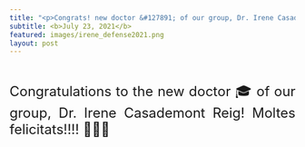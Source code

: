 ```yaml
---
title: "<p>Congrats! new doctor &#127891; of our group, Dr. Irene Casademont Reig &#127881;&#127881;&#127881;</p>"
subtitle: <b>July 23, 2021</b>
featured: images/irene_defense2021.png
layout: post
---
```


<br>
<P ALIGN="justify"> <font size="5"> Congratulations to the new doctor &#127891; of our group,  	
Dr. Irene Casademont Reig! Moltes felicitats!!!! &#127881;&#127881;&#127881;</font></p>
